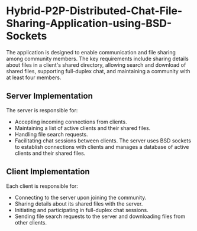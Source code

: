 # Hybrid-P2P-Distributed-Chat-File-Sharing-Application-using-BSD-Sockets
The application is designed to enable communication and file sharing among community members. The key requirements include sharing details about files in a client's shared directory, allowing search and download of shared files, supporting full-duplex chat, and maintaining a community with at least four members.

## Server Implementation
The server is responsible for:
-	Accepting incoming connections from clients.
-	Maintaining a list of active clients and their shared files.
-	Handling file search requests.
-	Facilitating chat sessions between clients.
The server uses BSD sockets to establish connections with clients and manages a database of active clients and their shared files.

## Client Implementation
Each client is responsible for:
-	Connecting to the server upon joining the community.
-	Sharing details about its shared files with the server.
-	Initiating and participating in full-duplex chat sessions.
-	Sending file search requests to the server and downloading files from other clients.
